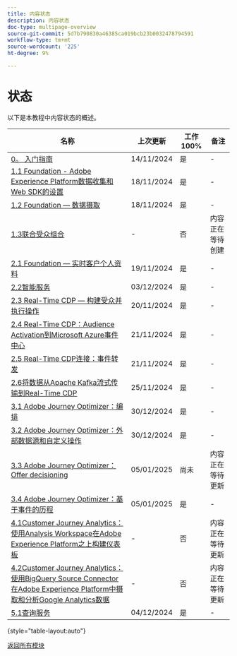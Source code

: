 ```yaml
---
title: 内容状态
description: 内容状态
doc-type: multipage-overview
source-git-commit: 5d7b790830a46385ca019bcb23b0032478794591
workflow-type: tm+mt
source-wordcount: '225'
ht-degree: 9%

---
```


# 状态

以下是本教程中内容状态的概述。

| 名称 | 上次更新 | 工作100% | 备注 |
| ---------------------- | ------------ | ------------ |------------ |
| [0。 入门指南](./modules/gettingstarted/gettingstarted/getting-started.md) | 14/11/2024 | 是 | - |
| [1.1 Foundation - Adobe Experience Platform数据收集和Web SDK的设置](./modules/datacollection/module1.1/data-ingestion-launch-web-sdk.md) | 18/11/2024 | 是 | - |
| [1.2 Foundation — 数据摄取](./modules/datacollection/module1.2/data-ingestion.md) | 18/11/2024 | 是 | - |
| [1.3联合受众组合](./modules/datacollection/module1.3/fac.md) | - | 否 | 内容正在等待创建 |
| [2.1 Foundation — 实时客户个人资料](./modules/rtcdp-b2c/module2.1/real-time-customer-profile.md) | 19/11/2024 | 是 | - |
| [2.2智能服务](./modules/rtcdp-b2c/module2.2/intelligent-services.md) | 03/12/2024 | 是 | - |
| [2.3 Real-Time CDP — 构建受众并执行操作](./modules/rtcdp-b2c/module2.3/real-time-cdp-build-a-segment-take-action.md) | 20/11/2024 | 是 | - |
| [2.4 Real-Time CDP：Audience Activation到Microsoft Azure事件中心](./modules/rtcdp-b2c/module2.4/segment-activation-microsoft-azure-eventhub.md) | 21/11/2024 | 是 | - |
| [2.5 Real-Time CDP连接：事件转发](./modules/rtcdp-b2c/module2.5/aep-data-collection-ssf.md) | 21/11/2024 | 是 | - |
| [2.6将数据从Apache Kafka流式传输到Real-Time CDP](./modules/rtcdp-b2c/module2.6/aep-apache-kafka.md) | 25/11/2024 | 是 | - |
| [3.1 Adobe Journey Optimizer：编排](./modules/ajo-b2c/module3.1/journey-orchestration-create-account.md) | 30/12/2024 | 是 | - |
| [3.2 Adobe Journey Optimizer：外部数据源和自定义操作](./modules/ajo-b2c/module3.2/journey-orchestration-external-weather-api-sms.md) | 30/12/2024 | 是 | - |
| [3.3 Adobe Journey Optimizer：Offer decisioning](./modules/ajo-b2c/module3.3/offer-decisioning.md) | 05/01/2025 | 尚未 | 内容正在等待更新 |
| [3.4 Adobe Journey Optimizer：基于事件的历程](./modules/ajo-b2c/module3.4/journeyoptimizer.md) | 05/01/2025 | 是 | - |
| [4.1Customer Journey Analytics：使用Analysis Workspace在Adobe Experience Platform之上构建仪表板](./modules/cja-b2c/module4.1/customer-journey-analytics-build-a-dashboard.md) | - | 否 | 内容正在等待更新 |
| [4.2Customer Journey Analytics：使用BigQuery Source Connector在Adobe Experience Platform中摄取和分析Google Analytics数据](./modules/cja-b2c/module4.2/customer-journey-analytics-bigquery-gcp.md) | - | 否 | 内容正在等待更新 |
| [5.1查询服务](./modules/datadistiller/module5.1/query-service.md) | 04/12/2024 | 是 | - |

{style="table-layout:auto"}

[返回所有模块](./overview.md)
